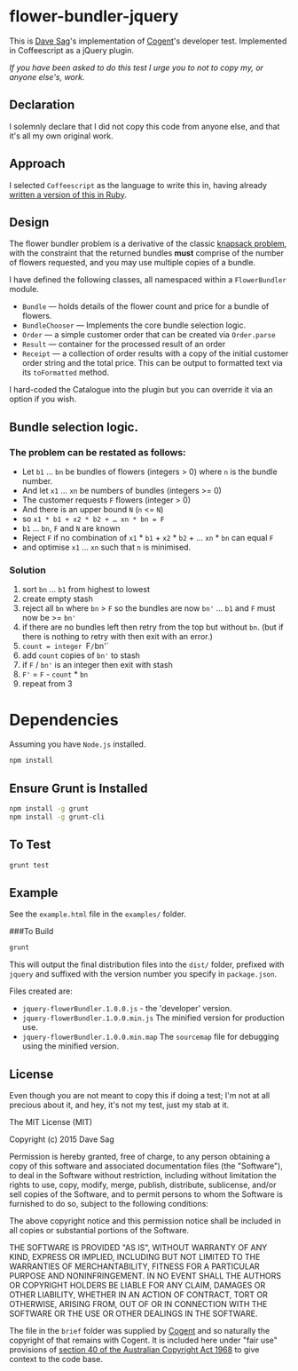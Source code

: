 # flower-bundler-jquery

This is [Dave Sag](http://cv.davesag.com)'s implementation of [Cogent](http://www.cogent.co)'s developer test. Implemented in Coffeescript as a jQuery plugin.

*If you have been asked to do this test I urge you to not to copy my, or anyone else's, work.*

## Declaration

I solemnly declare that I did not copy this code from anyone else, and that it's all my own original  work.

## Approach

I selected `Coffeescript` as the language to write this in, having already [written a version of this in Ruby](http://github.com/davesag/flower-shop-test).

## Design

The flower bundler problem is a derivative of the classic [knapsack problem](http://en.wikipedia.org/wiki/Knapsack_problem), with the constraint that the returned bundles **must** comprise of the number of flowers requested, and you may use multiple copies of a bundle.

I have defined the following classes, all namespaced within a `FlowerBundler` module.

* `Bundle` — holds details of the flower count and price for a bundle of flowers.
* `BundleChooser` — Implements the core bundle selection logic.
* `Order` — a simple customer order that can be created via `Order.parse`
* `Result` — container for the processed result of an order
* `Receipt` — a collection of order results with a copy of the initial customer order string and the total price.  This can be output to formatted text via its `toFormatted` method.

I hard-coded the Catalogue into the plugin but you can override it via an option if you wish.

## Bundle selection logic.

### The problem can be restated as follows:

* Let `b1` … `bn` be bundles of flowers (integers > 0) where `n` is the bundle number.
* And let `x1` … `xn` be numbers of bundles (integers >= 0)
* The customer requests `F` flowers (integer > 0)
* And there is an upper bound `N` (`n` <= `N`)
* so `x1 * b1 + x2 * b2 + … xn * bn = F`
* `b1` … `bn`, `F` and `N` are known
* Reject `F` if no combination of `x1` * `b1` + `x2` * `b2` + … `xn` * `bn` can equal `F`
* and optimise `x1` … `xn` such that `n` is minimised.

### Solution

1. sort `bn` … `b1` from highest to lowest
2. create empty stash
3. reject all `bn` where `bn` > `F` so the bundles are now `bn'` … `b1` and `F` must now be >=  `bn'`
4. if there are no bundles left then retry from the top but without `bn`. (but if there is nothing to retry with then exit with an error.)
5. `count = integer `F` / `bn'`
6. add `count` copies of `bn'` to stash
7. if `F` / `bn'` is an integer then exit with stash
8. `F'` = `F` - `count` * `bn`
9. repeat from 3

# Dependencies

Assuming you have `Node.js` installed.

```bash
npm install
```

## Ensure Grunt is Installed

```bash
npm install -g grunt
npm install -g grunt-cli
```

## To Test

```bash
grunt test
```

## Example

See the `example.html` file in the `examples/` folder.

###To Build

```bash
grunt
```

This will output the final distribution files into the `dist/` folder, prefixed with `jquery` and suffixed with the version number you specify in `package.json`.

Files created are:

* `jquery-flowerBundler.1.0.0.js` - the 'developer' version.
* `jquery-flowerBundler.1.0.0.min.js` The minified version for production use.
* `jquery-flowerBundler.1.0.0.min.map` The `sourcemap` file for debugging using the minified version.

## License

Even though you are not meant to copy this if doing a test; I'm not at all precious about it, and hey, it's not my test, just my stab at it.

The MIT License (MIT)

Copyright (c) 2015 Dave Sag

Permission is hereby granted, free of charge, to any person obtaining a copy
of this software and associated documentation files (the "Software"), to deal
in the Software without restriction, including without limitation the rights
to use, copy, modify, merge, publish, distribute, sublicense, and/or sell
copies of the Software, and to permit persons to whom the Software is
furnished to do so, subject to the following conditions:

The above copyright notice and this permission notice shall be included in all
copies or substantial portions of the Software.

THE SOFTWARE IS PROVIDED "AS IS", WITHOUT WARRANTY OF ANY KIND, EXPRESS OR
IMPLIED, INCLUDING BUT NOT LIMITED TO THE WARRANTIES OF MERCHANTABILITY,
FITNESS FOR A PARTICULAR PURPOSE AND NONINFRINGEMENT. IN NO EVENT SHALL THE
AUTHORS OR COPYRIGHT HOLDERS BE LIABLE FOR ANY CLAIM, DAMAGES OR OTHER
LIABILITY, WHETHER IN AN ACTION OF CONTRACT, TORT OR OTHERWISE, ARISING FROM,
OUT OF OR IN CONNECTION WITH THE SOFTWARE OR THE USE OR OTHER DEALINGS IN THE
SOFTWARE.

The file in the `brief` folder was supplied by [Cogent](http://www.cogent.co) and so naturally the copyright of that remains with Cogent. It is included here under "fair use" provisions of [section 40 of the Australian Copyright Act 1968](http://www.austlii.edu.au/au/legis/cth/consol_act/ca1968133/s40.html) to give context to the code base.
